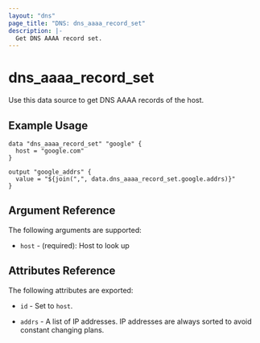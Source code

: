 ```yaml
---
layout: "dns"
page_title: "DNS: dns_aaaa_record_set"
description: |-
  Get DNS AAAA record set.
---
```


# dns_aaaa_record_set

Use this data source to get DNS AAAA records of the host.

## Example Usage

```hcl
data "dns_aaaa_record_set" "google" {
  host = "google.com"
}

output "google_addrs" {
  value = "${join(",", data.dns_aaaa_record_set.google.addrs)}"
}
```

## Argument Reference

The following arguments are supported:

 * `host` - (required): Host to look up

## Attributes Reference

The following attributes are exported:

 * `id` - Set to `host`.

 * `addrs` - A list of IP addresses. IP addresses are always sorted to avoid constant changing plans.
